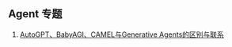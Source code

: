 ## Agent 专题
1. [AutoGPT、BabyAGI、CAMEL与Generative Agents的区别与联系](https://liduos.com/learn-llm-agent.html)